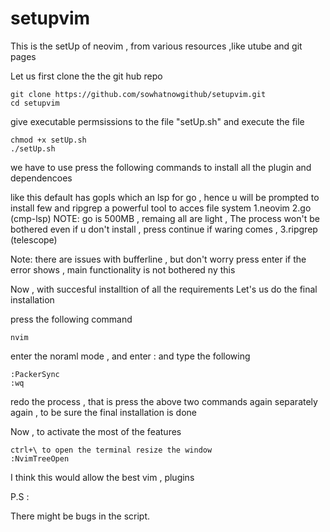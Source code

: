 # setupvim
This is the setUp of neovim , from various resources ,like utube and git pages

Let us first clone the the git hub repo 
```
git clone https://github.com/sowhatnowgithub/setupvim.git
cd setupvim
```

give executable permsissions to the file "setUp.sh" and execute the file
```
chmod +x setUp.sh
./setUp.sh
```
we have to use press the following commands to install all the plugin and dependencoes 

like this default has gopls which an lsp for go , hence u will be prompted to install few and ripgrep a powerful tool to acces file system
1.neovim
2.go (cmp-lsp) NOTE: go is 500MB , remaing all are light , The process won't be bothered even if u don't install , press continue if waring comes ,
3.ripgrep (telescope)

Note: there are issues with bufferline , but don't worry press enter if the error shows , main functionality is not bothered ny this

Now , with succesful installtion of all the requirements
Let's us do the final installation

press  the following command
```
nvim
```

enter the noraml mode , and enter : and type the following
```
:PackerSync
:wq
```
redo the process , that is press the above two commands again separately again , to be sure the final installation is done


Now , to activate the most of the features 

```
ctrl+\ to open the terminal resize the window
:NvimTreeOpen
```

I think this would allow the best vim , plugins

P.S :

There might be bugs in the script.
